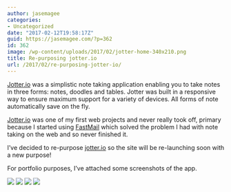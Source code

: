 ```yaml
---
author: jasemagee
categories:
- Uncategorized
date: "2017-02-12T19:58:17Z"
guid: https://jasemagee.com/?p=362
id: 362
image: /wp-content/uploads/2017/02/jotter-home-340x210.png
title: Re-purposing jotter.io
url: /2017/02/re-purposing-jotter-io/
---
```

[Jotter.io](http://jotter.io) was a simplistic note taking application enabling you to take notes in three forms: notes, doodles and tables. Jotter was built in a responsive way to ensure maximum support for a variety of devices. All forms of note automatically save on the fly.

[Jotter.io](http://jotter.io) was one of my first web projects and never really took off, primary because I started using [FastMail](https://www.fastmail.com) which solved the problem I had with note taking on the web and so never finished it.

I&#8217;ve decided to re-purpose [jotter.io](http://jotter.io) so the site will be re-launching soon with a new purpose!

For portfolio purposes, I&#8217;ve attached some screenshots of the app.

<div class="center-align">
  <a href="/wp-content/uploads/2017/02/jotter-home.png" a><img class="responsive-img" src="/wp-content/uploads/2017/02/jotter-home.png" /></a>
  <a href="/wp-content/uploads/2017/02/tables.png"  a><img class="responsive-img" src="/wp-content/uploads/2017/02/tables.png"  /></a>
  <a href="/wp-content/uploads/2017/02/notes.png" a><img class="responsive-img" src="/wp-content/uploads/2017/02/notes.png" /></a>
  <a href="/wp-content/uploads/2017/02/doodles.png" a><img class="responsive-img" src="/wp-content/uploads/2017/02/doodles.png" /></a>
</div>